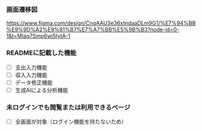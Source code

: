 ### 画面遷移図
https://www.figma.com/design/CngAAU3e36xtndaaDLm9G1/%E7%94%BB%E9%9D%A2%E9%81%B7%E7%A7%BB%E5%9B%B3?node-id=0-1&t=Mlaq7Smp6wi5IytA-1

### READMEに記載した機能
- [ ] 支出入力機能
- [ ] 収入入力機能
- [ ] データ修正機能
- [ ] 生成AIによる分析機能

### 未ログインでも閲覧または利用できるページ
- [ ] 全画面が対象（ログイン機能を持たないため）

